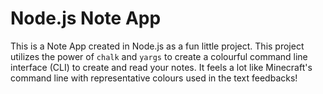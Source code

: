 # Node.js Note App
This is a Note App created in Node.js as a fun little project. This project utilizes the power of `chalk` and `yargs` to create a colourful command line interface (CLI) to create and read your notes. It feels a lot like Minecraft's command line with representative colours used in the text feedbacks!

